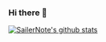 ### Hi there 👋

<!-- [![trophy](https://github-profile-trophy.vercel.app/?username=EurusEurus&theme=oldie&row=1&column=6)](https://github.com/EurusEurus/github-profile-trophy) -->


<!--
**SailerNote/SailerNote** is a ✨ _special_ ✨ repository because its `README.md` (this file) appears on your GitHub profile.

Here are some ideas to get you started:

- 🔭 I’m currently working on ...
- 🌱 I’m currently learning ...
- 👯 I’m looking to collaborate on ...
- 🤔 I’m looking for help with ...
- 💬 Ask me about ...
- 📫 How to reach me: ...
- 😄 Pronouns: ...
- ⚡ Fun fact: ...
-->
[![SailerNote's github stats](https://github-readme-stats.vercel.app/api?username=EurusEurus)](https://github.com/anuraghazra/github-readme-stats)
<!-- ![SailerNote's codewars badges](https://www.codewars.com/users/Yansy/badges/micro) -->

